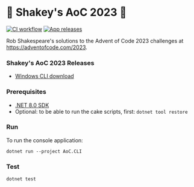 # 🎄 Shakey's AoC 2023 🌟

[![CI workflow](https://github.com/robshakespeare/aoc2023/actions/workflows/CI-workflow.yml/badge.svg)](https://github.com/robshakespeare/aoc2023/actions/workflows/CI-workflow.yml)
[![App releases](https://github.com/robshakespeare/aoc2023/actions/workflows/release-workflow.yml/badge.svg)](https://github.com/robshakespeare/aoc2023/actions/workflows/release-workflow.yml)

Rob Shakespeare's solutions to the Advent of Code 2023 challenges at https://adventofcode.com/2023.


### Shakey's AoC 2023 Releases
* [Windows CLI download](https://github.com/robshakespeare/aoc2023/releases/latest/download/AoC.CLI.exe)


### Prerequisites

* [.NET 8.0 SDK](https://aka.ms/get-dotnet-8)
* Optional: to be able to run the cake scripts, first: `dotnet tool restore`


### Run

To run the console application:

```
dotnet run --project AoC.CLI
```


### Test

```
dotnet test
```
